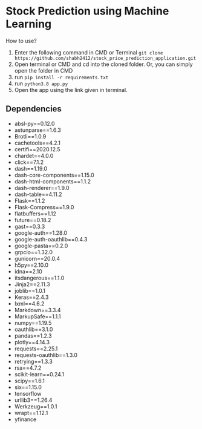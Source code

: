 # Stock Prediction using Machine Learning

How to use?

1. Enter the following command in CMD or Terminal ```git clone https://github.com/shabh2412/stock_price_prediction_application.git```
2. Open terminal or CMD and cd into the cloned folder. Or, you can simply open the folder in CMD
3. run ```pip install -r requirements.txt```
4. run ```python3.8 app.py```
5. Open the app using the link given in terminal.

## Dependencies

- absl-py==0.12.0
- astunparse==1.6.3
- Brotli==1.0.9
- cachetools==4.2.1
- certifi==2020.12.5
- chardet==4.0.0
- click==7.1.2
- dash==1.19.0
- dash-core-components==1.15.0
- dash-html-components==1.1.2
- dash-renderer==1.9.0
- dash-table==4.11.2
- Flask==1.1.2
- Flask-Compress==1.9.0
- flatbuffers==1.12
- future==0.18.2
- gast==0.3.3
- google-auth==1.28.0
- google-auth-oauthlib==0.4.3
- google-pasta==0.2.0
- grpcio==1.32.0
- gunicorn==20.0.4
- h5py==2.10.0
- idna==2.10
- itsdangerous==1.1.0
- Jinja2==2.11.3
- joblib==1.0.1
- Keras==2.4.3
- lxml==4.6.2
- Markdown==3.3.4
- MarkupSafe==1.1.1
- numpy==1.19.5
- oauthlib==3.1.0
- pandas==1.2.3
- plotly==4.14.3
- requests==2.25.1
- requests-oauthlib==1.3.0
- retrying==1.3.3
- rsa==4.7.2
- scikit-learn==0.24.1
- scipy==1.6.1
- six==1.15.0
- tensorflow
- urllib3==1.26.4
- Werkzeug==1.0.1
- wrapt==1.12.1
- yfinance
